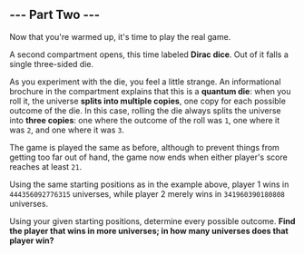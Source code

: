 ## --- Part Two ---
Now that you're warmed up, it's time to play the real game.
 
A second compartment opens, this time labeled **Dirac dice**. Out of it falls a single three-sided die.
 
As you experiment with the die, you feel a little strange. An informational brochure in the compartment explains that this is a **quantum die**: when you roll it, the universe **splits into multiple copies**, one copy for each possible outcome of the die. In this case, rolling the die always splits the universe into **three copies**: one where the outcome of the roll was `1`, one where it was `2`, and one where it was `3`.
 
The game is played the same as before, although to prevent things from getting too far out of hand, the game now ends when either player's score reaches at least `21`.
 
Using the same starting positions as in the example above, player 1 wins in `444356092776315` universes, while player 2 merely wins in `341960390180808` universes.
 
Using your given starting positions, determine every possible outcome. **Find the player that wins in more universes; in how many universes does that player win?**
 
